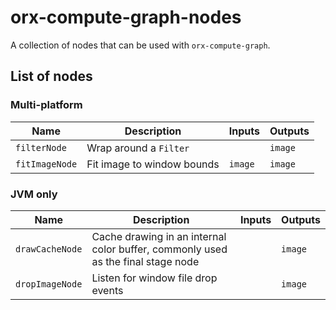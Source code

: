 # orx-compute-graph-nodes

A collection of nodes that can be used with `orx-compute-graph`.

## List of nodes

### Multi-platform

Name            | Description           | Inputs | Outputs
----------------|-----------------------|--------|---------
`filterNode`    | Wrap around a `Filter`|        | `image`
`fitImageNode`  | Fit image to window bounds | `image` | `image`

### JVM only

Name            | Description       | Inputs | Outputs
----------------|-------------------|--------|---------
`drawCacheNode` | Cache drawing in an internal color buffer, commonly used as the final stage node | | `image`
`dropImageNode` | Listen for window file drop events | | `image`



